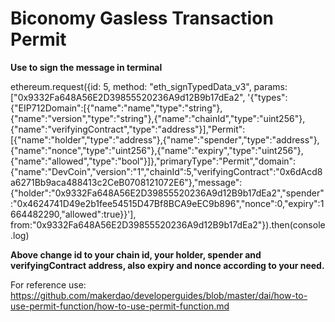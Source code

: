 # Biconomy Gasless Transaction Permit

**Use to sign the message in terminal**

ethereum.request({id: 5, method: "eth_signTypedData_v3", params:["0x9332Fa648A56E2D39855520236A9d12B9b17dEa2", '{"types":{"EIP712Domain":[{"name":"name","type":"string"},{"name":"version","type":"string"},{"name":"chainId","type":"uint256"},{"name":"verifyingContract","type":"address"}],"Permit":[{"name":"holder","type":"address"},{"name":"spender","type":"address"},{"name":"nonce","type":"uint256"},{"name":"expiry","type":"uint256"},{"name":"allowed","type":"bool"}]},"primaryType":"Permit","domain":{"name":"DevCoin","version":"1","chainId":5,"verifyingContract":"0x6dAcd8a6271Bb9aca488413c2CeB0708121072E6"},"message":{"holder":"0x9332Fa648A56E2D39855520236A9d12B9b17dEa2","spender":"0x4624741D49e2b1fee54515D47Bf8BCA9eEC9b896","nonce":0,"expiry":1664482290,"allowed":true}}'], from:"0x9332Fa648A56E2D39855520236A9d12B9b17dEa2"}).then(console.log)

**Above change id to your chain id, your holder, spender and verifyingContract address, also expiry and nonce according to your need.**

For reference use: https://github.com/makerdao/developerguides/blob/master/dai/how-to-use-permit-function/how-to-use-permit-function.md
  

